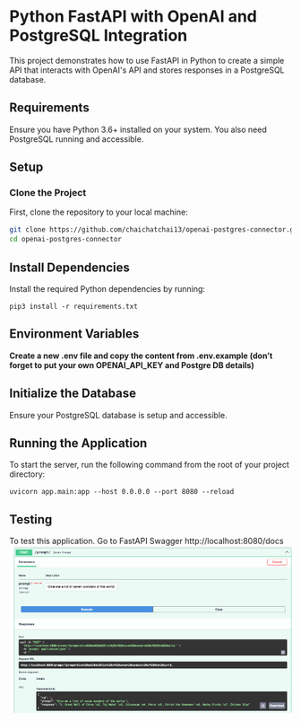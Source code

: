 # Python FastAPI with OpenAI and PostgreSQL Integration

This project demonstrates how to use FastAPI in Python to create a simple API that interacts with OpenAI's API and stores responses in a PostgreSQL database.

## Requirements

Ensure you have Python 3.6+ installed on your system. You also need PostgreSQL running and accessible.

## Setup

### Clone the Project

First, clone the repository to your local machine:

```bash
git clone https://github.com/chaichatchai13/openai-postgres-connector.git
cd openai-postgres-connector
```

## Install Dependencies
Install the required Python dependencies by running:
```
pip3 install -r requirements.txt
```

## Environment Variables
**Create a new .env file and copy the content from .env.example (don’t forget to put your own OPENAI_API_KEY and Postgre DB details)**

## Initialize the Database
Ensure your PostgreSQL database is setup and accessible.

## Running the Application
To start the server, run the following command from the root of your project directory:
```
uvicorn app.main:app --host 0.0.0.0 --port 8080 --reload
```

## Testing
To test this application. Go to FastAPI Swagger http://localhost:8080/docs
![img.png](img.png)